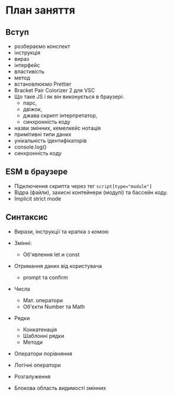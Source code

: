 # План заняття

## Вступ

- розбераємо конспект
- інструкція
- вираз
- інтерфейс
- властивість
- метод
- встановлюємо Prettier
- Bracket Pair Colorizer 2 для VSC
- Що таке JS і як він виконується в браузері:
  - парс,
  - двіжок,
  - джава скрипт інтерпретатор,
  - синхронність коду
- назви змінних, кемелкейс нотація
- примітивні типи даних
- унікальність ідентифікаторів
- console.log()
- синхронність коду

## ESM в браузере

- Підключення скрипта через тег `script[type="module"]`
- Відра (файли), захисні контейнери (модулі) та бассейн коду.
- Implicit strict mode

## Синтаксис

- Вирази, інструкції та крапка з комою
- Змінні:
  - Об'явлення let и const
- Отримання даних від користувача

  - prompt та confirm

- Числа
  - Мат. оператори
  - Об'єкти Number та Math
- Рядки
  - Конкатенація
  - Шаблонні рядки
  - Методи
- Оператори порівняння
- Логічні оператори
- Розгалуження
- Блокова область видимості змінних
